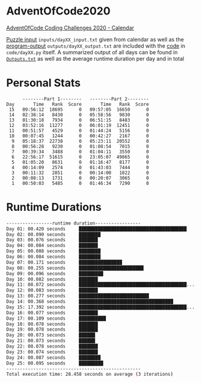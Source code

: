 # AdventOfCode2020
[AdventOfCode Coding Challenges 2020 - Calendar](https://adventofcode.com/2020) 

[Puzzle input](inputs) `inputs/dayXX_input.txt` given from calendar as well as the [program-output](outputs) `outputs/dayXX_output.txt` are included with the [code](code) in `code/dayXX.py` itself.
A summarized output of all days can be found in [`Outputs.txt`](Outputs.txt) as well as the average runtime duration per day and in total

# Personal Stats
```
      --------Part 1--------   --------Part 2--------
Day       Time   Rank  Score       Time   Rank  Score
 15   09:56:12  18695      0   09:57:05  16650      0
 14   02:38:14   8430      0   05:58:56   9830      0
 13   01:30:18   7934      0   06:51:15   8483      0
 12   03:52:16  11277      0   06:01:19  12451      0
 11   00:51:57   4529      0   01:44:24   5156      0
 10   00:07:45   1244      0   00:42:27   2167      0
  9   05:18:37  22738      0   05:23:11  20552      0
  8   00:56:28   9230      0   01:08:54   7015      0
  7   00:39:34   3488      0   01:04:11   3550      0
  6   22:56:17  51615      0   23:05:07  49865      0
  5   01:05:20   8631      0   01:16:47   8177      0
  4   00:14:09   2574      0   01:43:03   7444      0
  3   00:11:32   2851      0   00:14:00   1822      0
  2   00:08:13   1731      0   00:20:07   3065      0
  1   00:50:03   5485      0   01:46:34   7290      0
```
# Runtime Durations
<!--
After this, insert runtime durations 
-->
```bash 
-----------------runtime duration-----------------
Day 01: 00.420 seconds     ████████████████████████████████████████
Day 02: 00.090 seconds     ████████
Day 03: 00.076 seconds     ███████
Day 04: 00.084 seconds     ███████
Day 05: 00.088 seconds     ████████
Day 06: 00.084 seconds     ████████
Day 07: 00.171 seconds     ████████████████
Day 08: 00.255 seconds     ████████████████████████
Day 09: 00.096 seconds     █████████
Day 10: 00.082 seconds     ███████
Day 11: 08.072 seconds     ████████████████████████████████████████....██████████████████
Day 12: 00.083 seconds     ███████
Day 13: 00.277 seconds     ██████████████████████████
Day 14: 00.368 seconds     ███████████████████████████████████
Day 15: 17.392 seconds     ████████████████████████████████████████....████████████████████████████████████████
Day 16: 00.077 seconds     ███████
Day 17: 00.109 seconds     ██████████
Day 18: 00.078 seconds     ███████
Day 19: 00.078 seconds     ███████
Day 20: 00.073 seconds     ██████
Day 21: 00.073 seconds     ██████
Day 22: 00.078 seconds     ███████
Day 23: 00.074 seconds     ███████
Day 24: 00.087 seconds     ████████
Day 25: 00.095 seconds     █████████
--------------------------------------------------
Total execution time: 28.458 seconds on average (3 iterations)
``` 

